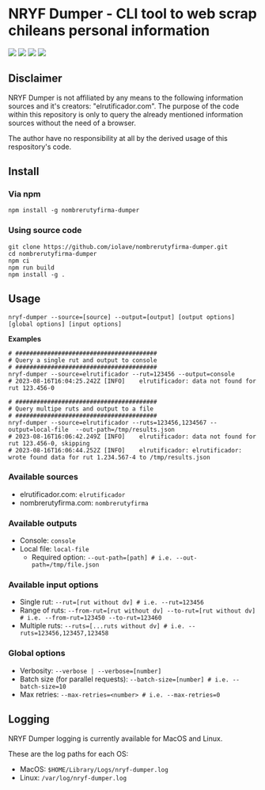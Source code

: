 # NRYF Dumper - CLI tool to web scrap chileans personal information

![][BADGE-TEST-MAIN] ![][BADGE-BUILD-MAIN] ![][BADGE-BUILD-ART-MAIN] ![][BADGE-PUBLISH-MAIN]

## Disclaimer
NRYF Dumper is not affiliated by any means to the following information sources and it's creators: "elrutificador.com". The purpose of the code within this repository is only to query the already mentioned information sources without the need of a browser.

The author have no responsibility at all by the derived usage of this respository's code.

## Install
### Via npm
```
npm install -g nombrerutyfirma-dumper
```
### Using source code
```
git clone https://github.com/iolave/nombrerutyfirma-dumper.git
cd nombrerutyfirma-dumper
npm ci
npm run build
npm install -g .
```

## Usage
```
nryf-dumper --source=[source] --output=[output] [output options] [global options] [input options]
```

**Examples**
```shell
# ########################################
# Query a single rut and output to console
# ########################################
nryf-dumper --source=elrutificador --rut=123456 --output=console
# 2023-08-16T16:04:25.242Z [INFO]    elrutificador: data not found for rut 123.456-0

# ########################################
# Query multipe ruts and output to a file
# ########################################
nryf-dumper --source=elrutificador --ruts=123456,1234567 --output=local-file  --out-path=/tmp/results.json
# 2023-08-16T16:06:42.249Z [INFO]    elrutificador: data not found for rut 123.456-0, skipping
# 2023-08-16T16:06:44.252Z [INFO]    elrutificador: elrutificador: wrote found data for rut 1.234.567-4 to /tmp/results.json
```

### Available sources
- elrutificador.com: `elrutificador`
- nombrerutyfirma.com: `nombrerutyfirma`

### Available outputs
- Console: `console`
- Local file: `local-file`
    - Required option: `--out-path=[path] # i.e. --out-path=/tmp/file.json`


### Available input options
- Single rut: `--rut=[rut without dv] # i.e. --rut=123456`
- Range of ruts: `--from-rut=[rut without dv] --to-rut=[rut without dv] # i.e. --from-rut=123450 --to-rut=123460`
- Multiple ruts: `--ruts=[...ruts without dv] # i.e. --ruts=123456,123457,123458`

### Global options
- Verbosity: `--verbose | --verbose=[number]`
- Batch size (for parallel requests): `--batch-size=[number] # i.e. --batch-size=10`
- Max retries: `--max-retries=<number> # i.e. --max-retries=0`

[BADGE-TEST-MAIN]: https://img.shields.io/endpoint?url=https://raw.githubusercontent.com/wiki/iolave/nombrerutyfirma-dumper/test-main.md&logo=github
[BADGE-BUILD-MAIN]: https://img.shields.io/endpoint?url=https://raw.githubusercontent.com/wiki/iolave/nombrerutyfirma-dumper/build-main.md&logo=github
[BADGE-BUILD-ART-MAIN]: https://img.shields.io/endpoint?url=https://raw.githubusercontent.com/wiki/iolave/nombrerutyfirma-dumper/build-artifacts-main.md&logo=github
[BADGE-PUBLISH-MAIN]: https://img.shields.io/endpoint?url=https://raw.githubusercontent.com/wiki/iolave/nombrerutyfirma-dumper/publish-main.md&logo=github

## Logging
NRYF Dumper logging is currently available for MacOS and Linux.

These are the log paths for each OS:
- MacOS: `$HOME/Library/Logs/nryf-dumper.log`
- Linux: `/var/log/nryf-dumper.log`